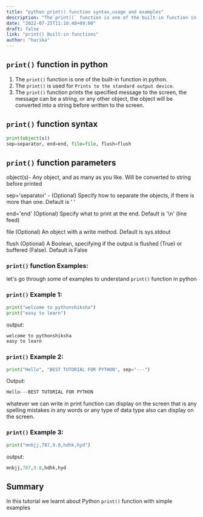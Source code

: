 ```yaml
---
title: "python print() function syntax,usage and examples"
description: "The`print()` function is one of the built-in function in python"
date: "2022-07-25T11:10:40+09:00"
draft: false
link: "print() Built-in functions"
author: "harika"
---
```


## `print()` function  in python

1. The `print()` function is one of the built-in function in python.
2. The `print()` is used for `Prints to the standard output device`.
3. The `print()` function prints the specified message to the screen,
the message can be a string, or any other object, the object will be converted into a string before written to the screen.

## `print()` function syntax

```python
print(object(s))
sep=separator, end=end, file=file, flush=flush
```

## `print()` function parameters

object(s)- Any object, 
and as many as you like. Will be converted to string before printed

sep='separator' - (Optional)
Specify how to separate the objects, if there is more than one. Default is ' '

end='end' (Optional) 
Specify what to print at the end. Default is '\n' (line feed)

file (Optional) 
An object with a write method. Default is sys.stdout

flush (Optional) 
A Boolean, specifying if the output is flushed (True) or buffered (False). Default is False

### `print()` function Examples:

let's go through some of examples to understand `print()` function in python

### `print()` Example 1:
```python
print("welcome to pythonshiksha")
print("easy to learn")
```
output:

```python
welcome to pythonshiksha
easy to learn
```
### `print()` Example 2:

```python
print("Hello", "BEST TUTORIAL FOR PYTHON", sep="---")
```
Output:

```python
Hello---BEST TUTORIAL FOR PYTHON
```
whatever we can write in print function can display on the screen that is any spelling mistakes in any words or any type of data type also can display on the screen.

### `print()` Example 3:

```python
print("mnbjj,787,9.0,hdhk,hyd")
```
output:

```python
mnbjj,787,9.0,hdhk,hyd
```
## Summary
In this tutorial we learnt about Python `print()` function with simple examples